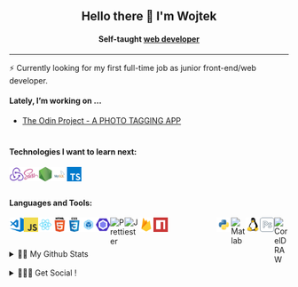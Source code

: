 <h2 align="center">Hello there 👋 I'm Wojtek</h2>
<h4 align="center">Self-taught <a href="https://wblachut.github.io/portfolio/">web developer </a></h4>
<hr>

⚡ Currently looking for my first full-time job as junior front-end/web developer.
<br>
#### Lately, I’m working on ...

- [The Odin Project - A PHOTO TAGGING APP](https://www.theodinproject.com/courses/javascript/lessons/where-s-waldo-a-photo-tagging-app-javascript)
#

#### Technologies I want to learn next:


<img align="left" alt="Redux" width="26px" src="https://raw.githubusercontent.com/github/explore/80688e429a7d4ef2fca1e82350fe8e3517d3494d/topics/redux/redux.png" />
<img align="left" alt="Sass" width="26px" src="https://raw.githubusercontent.com/github/explore/80688e429a7d4ef2fca1e82350fe8e3517d3494d/topics/sass/sass.png" />
<img align="left" alt="Node.js" width="26px" src="https://raw.githubusercontent.com/github/explore/80688e429a7d4ef2fca1e82350fe8e3517d3494d/topics/nodejs/nodejs.png" />
<img align="left" alt="MySQL" width="26px" src="https://raw.githubusercontent.com/github/explore/80688e429a7d4ef2fca1e82350fe8e3517d3494d/topics/mysql/mysql.png" />
<img align="left" alt="TypeScript" width="26px" src="https://raw.githubusercontent.com/github/explore/80688e429a7d4ef2fca1e82350fe8e3517d3494d/topics/typescript/typescript.png" />
<br>

#

#### Languages and Tools:

<img align="left" alt="Visual Studio Code" width="26px" src="https://raw.githubusercontent.com/github/explore/80688e429a7d4ef2fca1e82350fe8e3517d3494d/topics/visual-studio-code/visual-studio-code.png" />
<img align="left" alt="JavaScript" width="26px" src="https://raw.githubusercontent.com/github/explore/80688e429a7d4ef2fca1e82350fe8e3517d3494d/topics/javascript/javascript.png" />
<img align="left" alt="React" width="26px" src="https://raw.githubusercontent.com/github/explore/80688e429a7d4ef2fca1e82350fe8e3517d3494d/topics/react/react.png" />
<img align="left" alt="HTML5" width="26px" src="https://raw.githubusercontent.com/github/explore/80688e429a7d4ef2fca1e82350fe8e3517d3494d/topics/html/html.png" />
<img align="left" alt="CSS3" width="26px" src="https://raw.githubusercontent.com/github/explore/80688e429a7d4ef2fca1e82350fe8e3517d3494d/topics/css/css.png" />
<img align="left" alt="Webpack" width="26px" src="https://raw.githubusercontent.com/github/explore/80688e429a7d4ef2fca1e82350fe8e3517d3494d/topics/webpack/webpack.png" />
<img align="left" alt="Eslint" width="26px" src="https://raw.githubusercontent.com/github/explore/80688e429a7d4ef2fca1e82350fe8e3517d3494d/topics/eslint/eslint.png" />
<img align="left" alt="Prettier" width="26px" src="https://raw.githubusercontent.com/prettier/prettier-logo/master/images/prettier-icon-clean-centred.png" />
<img align="left" alt="Jest" width="26px" src="https://www.vectorlogo.zone/logos/jestjsio/jestjsio-icon.svg" />
<img align="left" alt="Firebase" width="26px" src="https://raw.githubusercontent.com/github/explore/80688e429a7d4ef2fca1e82350fe8e3517d3494d/topics/firebase/firebase.png" />
<img align="left" alt="npm" width="26px" src="https://raw.githubusercontent.com/github/explore/80688e429a7d4ef2fca1e82350fe8e3517d3494d/topics/npm/npm.png" />
<img align="right" alt="CorelDRAW" width="26px" src="https://encrypted-tbn0.gstatic.com/images?q=tbn:ANd9GcRwuqPmLQSgmtO5GLAXKn5WrrcjtGf-meuidg&usqp=CAU" />
<img align="right" alt="Photoshop" width="26px" src="https://raw.githubusercontent.com/devicons/devicon/master/icons/photoshop/photoshop-line.svg" />
<img align="right" alt="Linux" width="26px" src="https://raw.githubusercontent.com/devicons/devicon/master/icons/linux/linux-original.svg" />
<img align="right" alt="Matlab" width="26px" src="https://raw.githubusercontent.com/simple-icons/simple-icons/master/icons/mathworks.svg" />
<img align="right" alt="Python" width="26px" src="https://raw.githubusercontent.com/github/explore/80688e429a7d4ef2fca1e82350fe8e3517d3494d/topics/python/python.png" />

<br>

#

<details>
<summary>‍🐱‍👤 My Github Stats</summary>
  
  #

[![wblachut's GitHub stats](https://github-readme-stats.vercel.app/api?username=wblachut&show_icons=true&hide=contribs,prs&hide_border=true&theme=react)](https://github.com/wblachut/github-readme-stats)

[![willianrod's wakatime stats](https://github-readme-stats.vercel.app/api/wakatime?username=wblachut&hide_border=true&theme=react)](https://github.com/wblachut/github-readme-stats)

[![Top Langs](https://github-readme-stats.vercel.app/api/top-langs/?username=wblachut&hide=html&hide_border=true&theme=react)](https://github.com/wblachut/github-readme-stats)

<br>

#

</details>
<br>
<details>
<summary>👨🏻‍🚀 Get Social !</summary>
<p>
  
### Connect with me:        
[<img align="left" alt="wb | Facebook" width="20px" src="https://cdn.jsdelivr.net/npm/simple-icons@v3/icons/facebook.svg" />](https://www.facebook.com/buahoot/)
[<img align="left" alt="wb | LinkedIn" width="20px" src="https://cdn.jsdelivr.net/npm/simple-icons@v3/icons/linkedin.svg" />](https://www.linkedin.com/in/wblachut-webdev/)
[<img align="left" alt="wb | Instagram" width="20px" src="https://cdn.jsdelivr.net/npm/simple-icons@v3/icons/instagram.svg" />](https://www.instagram.com/buahoot/)
<br>

#

### Characteristics:

Enthusiastic, reliable, open-minded, social, helpful, creative, growth mindset, optimistic, proactive, getting things done!

#

### Hobbies:

⛷️  Freeride skiing
⛵  Sailing
⛰. Hiking
🛹  Longboarding
🌋  Geothermics
⚽  Football
🐉  Fantasy books
🎮  Video games

<!-- [![Spotify](https://wblachut.vercel.app/api/spotify)](https://open.spotify.com/user/jdii6xk5nbxl3befcvaxpy8jj
)
### Spotify Playing 🎧
 [<img src="https://https://wb-spot-play-git-master-wblachut.vercel.app/api/spotify" alt="Spotify Playing" width="350" />](https://open.spotify.com/user/jdii6xk5nbxl3befcvaxpy8jj) -->

  <br />
</p>
</details>